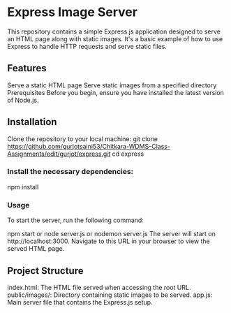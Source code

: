 

# Express Image Server
This repository contains a simple Express.js application designed to serve an HTML page along with static images. It's a basic example of how to use Express to handle HTTP requests and serve static files.

## Features
Serve a static HTML page
Serve static images from a specified directory
Prerequisites
Before you begin, ensure you have installed the latest version of Node.js.

## Installation
Clone the repository to your local machine:
git clone https://github.com/gurjotsaini53/Chitkara-WDMS-Class-Assignments/edit/gurjot/express.git
cd express

### Install the necessary dependencies:

npm install

### Usage
To start the server, run the following command:

npm start or node server.js or nodemon server.js
The server will start on http://localhost:3000. Navigate to this URL in your browser to view the served HTML page.

## Project Structure
index.html: The HTML file served when accessing the root URL.
public/images/: Directory containing static images to be served.
app.js: Main server file that contains the Express.js setup.
